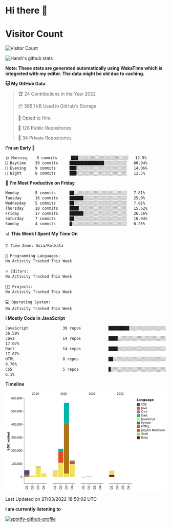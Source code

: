 # Hi there 👋 

# Visitor Count
![Visitor Count](https://profile-counter.glitch.me/harsh2201/count.svg)

![Harsh's github stats](https://github-readme-stats.vercel.app/api?username=harsh2201&show_icons=true&theme=radical)

**Note: These stats are generated automatically using WakaTime which is integreted with my editor. The data might be old due to caching.**

<!--START_SECTION:waka-->
**🐱 My GitHub Data** 

> 🏆 24 Contributions in the Year 2022
 > 
> 📦 585.1 kB Used in GitHub's Storage 
 > 
> 💼 Opted to Hire
 > 
> 📜 128 Public Repositories 
 > 
> 🔑 34 Private Repositories  
 > 
**I'm an Early 🐤** 

```text
🌞 Morning    8 commits      ███░░░░░░░░░░░░░░░░░░░░░░   12.5% 
🌆 Daytime    39 commits     ███████████████░░░░░░░░░░   60.94% 
🌃 Evening    9 commits      ███░░░░░░░░░░░░░░░░░░░░░░   14.06% 
🌙 Night      8 commits      ███░░░░░░░░░░░░░░░░░░░░░░   12.5%

```
📅 **I'm Most Productive on Friday** 

```text
Monday       5 commits      ██░░░░░░░░░░░░░░░░░░░░░░░   7.81% 
Tuesday      16 commits     ██████░░░░░░░░░░░░░░░░░░░   25.0% 
Wednesday    5 commits      ██░░░░░░░░░░░░░░░░░░░░░░░   7.81% 
Thursday     10 commits     ████░░░░░░░░░░░░░░░░░░░░░   15.62% 
Friday       17 commits     ██████░░░░░░░░░░░░░░░░░░░   26.56% 
Saturday     7 commits      ██░░░░░░░░░░░░░░░░░░░░░░░   10.94% 
Sunday       4 commits      █░░░░░░░░░░░░░░░░░░░░░░░░   6.25%

```


📊 **This Week I Spent My Time On** 

```text
⌚︎ Time Zone: Asia/Kolkata

💬 Programming Languages: 
No Activity Tracked This Week

🔥 Editors: 
No Activity Tracked This Week

🐱‍💻 Projects: 
No Activity Tracked This Week

💻 Operating System: 
No Activity Tracked This Week

```

**I Mostly Code in JavaScript** 

```text
JavaScript               30 repos            █████████░░░░░░░░░░░░░░░░   36.59% 
Java                     14 repos            ████░░░░░░░░░░░░░░░░░░░░░   17.07% 
Dart                     14 repos            ████░░░░░░░░░░░░░░░░░░░░░   17.07% 
HTML                     8 repos             ██░░░░░░░░░░░░░░░░░░░░░░░   9.76% 
CSS                      5 repos             █░░░░░░░░░░░░░░░░░░░░░░░░   6.1%

```


**Timeline**

![Chart not found](https://raw.githubusercontent.com/harsh2201/harsh2201/master/charts/bar_graph.png) 


 Last Updated on 27/03/2022 18:50:02 UTC
<!--END_SECTION:waka-->


**I am currently listening to**

[![spotify-github-profile](https://spotify-github-profile.vercel.app/api/view?uid=0zd53poz5lu9da8yk1wq8bpss&cover_image=true)](https://spotify-github-profile.vercel.app/api/view?uid=0zd53poz5lu9da8yk1wq8bpss&redirect=true) 
